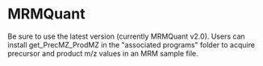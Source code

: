 # MRMQuant
Be sure to use the latest version (currently MRMQuant v2.0).
Users can install get_PrecMZ_ProdMZ in the "associated programs" folder to acquire precursor and product m/z values in an MRM sample file.
